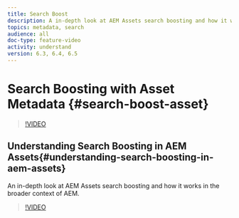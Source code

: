 ```yaml
---
title: Search Boost
description: A in-depth look at AEM Assets search boosting and how it works in the broader context of AEM.
topics: metadata, search
audience: all
doc-type: feature-video
activity: understand
version: 6.3, 6.4, 6.5
---
```


# Search Boosting with Asset Metadata {#search-boost-asset}

>[!VIDEO](https://video.tv.adobe.com/v/16766/?quality=12&learn=on)

## Understanding Search Boosting in AEM Assets{#understanding-search-boosting-in-aem-assets}

An in-depth look at AEM Assets search boosting and how it works in the broader context of AEM.

>[!VIDEO](https://video.tv.adobe.com/v/16770/?quality=12&learn=on)
